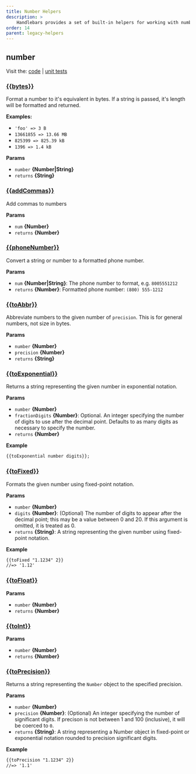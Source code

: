 ```yaml
---
title: Number Helpers
description: >
    Handlebars provides a set of built-in helpers for working with numbers. These helpers are used to format and manipulate numbers, making it easier to display numerical information in a readable format.
order: 14
parent: legacy-helpers
---
```


## number

Visit the: [code](https://github.com/jaredwray/fumanchu/tree/main/helpers/lib/number.js) | [unit tests](https://github.com/jaredwray/fumanchu/tree/main/helpers/test/number.js)

### [{{bytes}}](https://github.com/jaredwray/fumanchu/tree/main/helpers/lib/number.js#L24)

Format a number to it's equivalent in bytes. If a string is passed, it's length will be formatted and returned.

**Examples:**

* `'foo' => 3 B`
* `13661855 => 13.66 MB`
* `825399 => 825.39 kB`
* `1396 => 1.4 kB`

**Params**

* `number` **{Number|String}**
* `returns` **{String}**

### [{{addCommas}}](https://github.com/jaredwray/fumanchu/tree/main/helpers/lib/number.js#L61)

Add commas to numbers

**Params**

* `num` **{Number}**
* `returns` **{Number}**

### [{{phoneNumber}}](https://github.com/jaredwray/fumanchu/tree/main/helpers/lib/number.js#L74)

Convert a string or number to a formatted phone number.

**Params**

* `num` **{Number|String}**: The phone number to format, e.g. `8005551212`
* `returns` **{Number}**: Formatted phone number: `(800) 555-1212`

### [{{toAbbr}}](https://github.com/jaredwray/fumanchu/tree/main/helpers/lib/number.js#L92)

Abbreviate numbers to the given number of `precision`. This is for
general numbers, not size in bytes.

**Params**

* `number` **{Number}**
* `precision` **{Number}**
* `returns` **{String}**

### [{{toExponential}}](https://github.com/jaredwray/fumanchu/tree/main/helpers/lib/number.js#L130)

Returns a string representing the given number in exponential notation.

**Params**

* `number` **{Number}**
* `fractionDigits` **{Number}**: Optional. An integer specifying the number of digits to use after the decimal point. Defaults to as many digits as necessary to specify the number.
* `returns` **{Number}**

**Example**

```html
{{toExponential number digits}};
```

### [{{toFixed}}](https://github.com/jaredwray/fumanchu/tree/main/helpers/lib/number.js#L153)

Formats the given number using fixed-point notation.

**Params**

* `number` **{Number}**
* `digits` **{Number}**: (Optional) The number of digits to appear after the decimal point; this may be a value between 0 and 20. If this argument is omitted, it is treated as 0.
* `returns` **{String}**: A string representing the given number using fixed-point notation.

**Example**

```html
{{toFixed "1.1234" 2}}
//=> '1.12'
```

### [{{toFloat}}](https://github.com/jaredwray/fumanchu/tree/main/helpers/lib/number.js#L169)

**Params**

* `number` **{Number}**
* `returns` **{Number}**

### [{{toInt}}](https://github.com/jaredwray/fumanchu/tree/main/helpers/lib/number.js#L179)

**Params**

* `number` **{Number}**
* `returns` **{Number}**

### [{{toPrecision}}](https://github.com/jaredwray/fumanchu/tree/main/helpers/lib/number.js#L196)

Returns a string representing the `Number` object to the specified precision.

**Params**

* `number` **{Number}**
* `precision` **{Number}**: (Optional) An integer specifying the number of significant digits. If precison is not between 1 and 100 (inclusive), it will be coerced to `0`.
* `returns` **{String}**: A string representing a Number object in fixed-point or exponential notation rounded to precision significant digits.

**Example**

```html
{{toPrecision "1.1234" 2}}
//=> '1.1'
```
